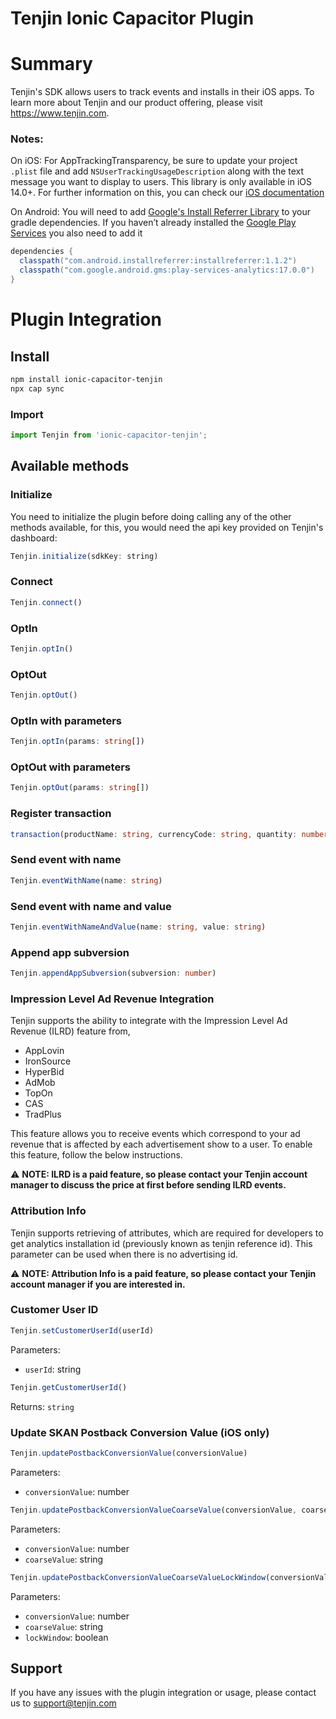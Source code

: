 # Tenjin Ionic Capacitor Plugin

# Summary

Tenjin's SDK allows users to track events and installs in their iOS apps. To learn more about Tenjin and our product offering, please visit https://www.tenjin.com.

### Notes:

On iOS:
For AppTrackingTransparency, be sure to update your project `.plist` file and add `NSUserTrackingUsageDescription` along with the text message you want to display to users. This library is only available in iOS 14.0+. For further information on this, you can check our [iOS documentation](https://github.com/tenjin/tenjin-ios-sdk#-skadnetwork-and-ios-15-advertiser-postbacks)
  
On Android:
You will need to add [Google's Install Referrer Library](https://developer.android.com/google/play/installreferrer/library.html) to your gradle dependencies. If you haven’t already installed the [Google Play Services](https://developers.google.com/android/guides/setup) you also need to add it
```gradle
dependencies {
  classpath("com.android.installreferrer:installreferrer:1.1.2")
  classpath("com.google.android.gms:play-services-analytics:17.0.0")
}
```

# Plugin Integration

## Install

```bash
npm install ionic-capacitor-tenjin
npx cap sync
```

### Import
```javascript
import Tenjin from 'ionic-capacitor-tenjin';
```

## Available methods

### Initialize
You need to initialize the plugin before doing calling any of the other methods available, for this, you would need the api key provided on Tenjin's dashboard:
```javascript
Tenjin.initialize(sdkKey: string)
```

### Connect
```typescript
Tenjin.connect()
```

### OptIn
```typescript
Tenjin.optIn()
```

### OptOut
```typescript
Tenjin.optOut()
```

### OptIn with parameters
```typescript
Tenjin.optIn(params: string[])
```

### OptOut with parameters
```typescript
Tenjin.optOut(params: string[])
```

### Register transaction
```typescript
transaction(productName: string, currencyCode: string, quantity: number, unitPrice: number)
```

### Send event with name
```typescript
Tenjin.eventWithName(name: string)
```

### Send event with name and value
```typescript
Tenjin.eventWithNameAndValue(name: string, value: string)
```

### Append app subversion
```typescript
Tenjin.appendAppSubversion(subversion: number)
```

### <a id="ilrd"></a>Impression Level Ad Revenue Integration

Tenjin supports the ability to integrate with the Impression Level Ad Revenue (ILRD) feature from,
- AppLovin
- IronSource
- HyperBid
- AdMob
- TopOn
- CAS
- TradPlus

This feature allows you to receive events which correspond to your ad revenue that is affected by each advertisement show to a user. To enable this feature, follow the below instructions.

:warning: **NOTE: ILRD is a paid feature, so please contact your Tenjin account manager to discuss the price at first before sending ILRD events.**

### <a id="attributionInfo"></a>Attribution Info

Tenjin supports retrieving of attributes, which are required for developers to get analytics installation id (previously known as tenjin reference id). This parameter can be used when there is no advertising id.

:warning: **NOTE: Attribution Info is a paid feature, so please contact your Tenjin account manager if you are interested in.**

### Customer User ID
```javascript
Tenjin.setCustomerUserId(userId)
```
Parameters:
- `userId`: string

```javascript
Tenjin.getCustomerUserId()
```
Returns: `string`

### Update SKAN Postback Conversion Value (iOS only)
```javascript
Tenjin.updatePostbackConversionValue(conversionValue)
```
Parameters:
- `conversionValue`: number

```javascript
Tenjin.updatePostbackConversionValueCoarseValue(conversionValue, coarseValue)
```
Parameters:
- `conversionValue`: number
- `coarseValue`: string

```javascript
Tenjin.updatePostbackConversionValueCoarseValueLockWindow(conversionValue, coarseValue, lockWindow)
```
Parameters:
- `conversionValue`: number
- `coarseValue`: string
- `lockWindow`: boolean

## Support
If you have any issues with the plugin integration or usage, please contact us to support@tenjin.com
